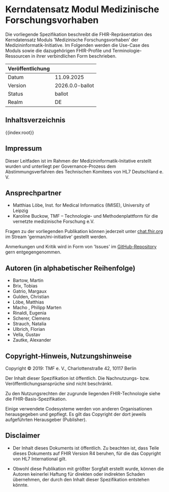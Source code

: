 # Kerndatensatz Modul Medizinische Forschungsvorhaben

Die vorliegende Spezifikation beschreibt die FHIR-Repräsentation des Kerndatensatz Moduls 'Medizinische Forschungsvorhaben' der Medizininformatik-Initiative.
Im Folgenden werden die Use-Case des Moduls sowie die dazugehörigen FHIR-Profile und Terminologie-Ressourcen in ihrer verbindlichen Form beschrieben.

| Veröffentlichung   |   |
|---------|--------------|
| Datum   | 11.09.2025   |
| Version | 2026.0.0-ballot       |
| Status  | ballot       |
| Realm   | DE           | 

## Inhaltsverzeichnis

{{index:root}}

## Impressum
Dieser Leitfaden ist im Rahmen der Medizininformatik-Initative erstellt wurden und unterliegt per Governance-Prozess dem Abstimmungsverfahren des Technischen Komitees von HL7 Deutschland e. V.

## Ansprechpartner
* Matthias Löbe, Inst. for Medical Informatics (IMISE), University of Leipzig
* Karoline Buckow, TMF – Technologie- und Methodenplattform
für die vernetzte medizinische Forschung e.V.

Fragen zu der vorliegenden Publikation können jederzeit unter [chat.fhir.org](https://chat.fhir.org/#narrow/stream/179307-german.2Fmi-initiative) im Stream 'german/mi-initiative' gestellt werden.

Anmerkungen und Kritik wird in Form von 'Issues' im [GitHub-Repository](https://github.com/medizininformatik-initiative/kerndatensatzmodul-studie/issues) gern entgegengenommen.

## Autoren (in alphabetischer Reihenfolge)
* Bartow, Martin
* Brix, Tobias
* Gatrio, Margaux
* Gulden, Christian
* Löbe, Matthias
* Macho , Philipp Marten
* Rinaldi, Eugenia 
* Scherer, Clemens
* Strauch, Natalia
* Ulbrich, Florian
* Vella, Gustav
* Zautke, Alexander

## Copyright-Hinweis, Nutzungshinweise
Copyright © 2019: TMF e. V., Charlottenstraße 42, 10117 Berlin

Der Inhalt dieser Spezifikation ist öffentlich. Die Nachnutzungs- bzw. Veröffentlichungsansprüche sind nicht beschränkt.

Zu den Nutzungsrechten der zugrunde liegenden FHIR-Technologie siehe die FHIR-Basis-Spezifikation.

Einige verwendete Codesysteme werden von anderen Organisationen herausgegeben und gepflegt. Es gilt das Copyright der dort jeweils aufgeführten Herausgeber (Publisher).

## Disclaimer
* Der Inhalt dieses Dokuments ist öffentlich. Zu beachten ist, dass Teile dieses Dokuments auf FHIR Version R4 beruhen, für die das Copyright von HL7 International gilt.

* Obwohl diese Publikation mit größter Sorgfalt erstellt wurde, können die Autoren keinerlei Haftung für direkten oder indirekten Schaden übernehmen, der durch den Inhalt dieser Spezifikation entstehen könnte.

<br><br>
